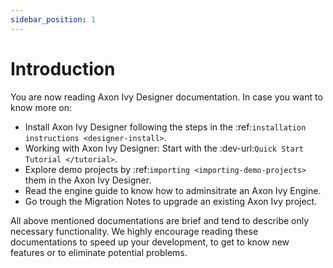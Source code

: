 ```yaml
---
sidebar_position: 1
---
```


# Introduction

You are now reading Axon Ivy Designer documentation. In case you want to know more
on:

* Install Axon Ivy Designer following the steps in the :ref:`installation instructions <designer-install>`.
* Working with Axon Ivy Designer: Start with the :dev-url:`Quick Start Tutorial </tutorial>`.
* Explore demo projects by :ref:`importing <importing-demo-projects>` them in the Axon Ivy Designer.
* Read the engine guide to know how to adminsitrate an Axon Ivy Engine.
* Go trough the Migration Notes to upgrade an existing Axon Ivy project.

All above mentioned documentations are brief and tend to describe only necessary
functionality. We highly encourage reading these documentations to speed up your
development, to get to know new features or to eliminate potential problems.

